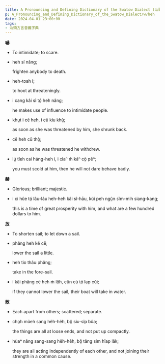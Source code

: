 ```yaml
---
title: A Pronouncing and Defining Dictionary of the Swatow Dialect (汕頭方言音義字典) / heh
p: A_Pronouncing_and_Defining_Dictionary_of_the_Swatow_Dialect/w/heh
date: 2024-04-01 23:00:00
tags: 
- 汕頭方言音義字典
---
```



**嚇**
- To intimidate; to scare.

- heh sí nâng;

  frighten anybody to death.

- heh-toah i;

  to hoot at threateningly.

- i cang kâi sì tó̤ heh nâng;

  he makes use of influence to intimidate people.

- khṳt i cē heh, i cū kiu khṳ̀;

  as soon as she was threatened by him, she shrunk back.

- cē heh cū thò̤;

  as soon as he was threatened he withdrew.

- lṳ́ tîeh cai háng-heh i, i cìaⁿ m̄ káⁿ cò̤ pēⁿ;

  you must scold at him, then he will not dare behave badly.

**赫**
- Glorious; brilliant; majestic.

- i cí hûe tó̤ lâu-lâu heh-heh kâi sî-hāu, kúi peh ngṳ̂n sĭm-mih siang-kang;

  this is a time of great prosperity with him, and what are a few hundred dollars to him.

**放**
- To shorten sail; to let down a sail.

- phâng heh kĕ cē;

  lower the sail a little.

- heh tio thâu phâng;

  take in the fore-sail.

- i kâi phâng cē heh m̄ lô̤h, cûn cū tó̤ lap cúi;

  if they cannot lower the sail, their boat will take in water.

**散**
- Each apart from others; scattered; separate.

- cho̤h mûeh sang hêh-hêh, bô̤ siu-sîp bûa;

  the things are all at loose ends, and not put up compactly.

- hùaⁿ nâng sang-sang hêh-hêh, bô̤ tâng sim hîap lâk;

  they are all acting independently of each other, and not joining their strength in a common cause.